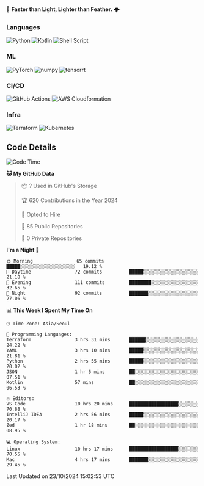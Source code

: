 :rocket: **Faster than Light, Lighter than Feather.** 🌩️


### Languages
![Python](https://img.shields.io/badge/python-3670A0?style=for-the-badge&logo=python&logoColor=ffdd54) ![Kotlin](https://img.shields.io/badge/kotlin-%237F52FF.svg?style=for-the-badge&logo=kotlin&logoColor=white) ![Shell Script](https://img.shields.io/badge/shell_script-%23121011.svg?style=for-the-badge&logo=gnu-bash&logoColor=white)


### ML
<img alt="PyTorch" src ="https://img.shields.io/badge/PyTorch-EE4C2C.svg?&style=for-the-badge&logo=PyTorch&logoColor=white"/> <img alt="numpy" src ="https://img.shields.io/badge/NumPy-013243.svg?&style=for-the-badge&logo=NumPy&logoColor=white"/> ![tensorrt](https://img.shields.io/badge/tensorrt_&_triton-000000.svg?style=for-the-badge&logo=nVIDIA&logoColor=green)


### CI/CD

![GitHub Actions](https://img.shields.io/badge/github%20actions-%232671E5.svg?style=for-the-badge&logo=githubactions&logoColor=white) ![AWS Cloudformation](https://img.shields.io/badge/AWS_Cloudformation-%23FF9900.svg?style=for-the-badge&logo=amazonwebservices&logoColor=white) 

### Infra 

![Terraform](https://img.shields.io/badge/terraform-%235835CC.svg?style=for-the-badge&logo=terraform&logoColor=white) ![Kubernetes](https://img.shields.io/badge/k3s(novice)-%23326ce5.svg?style=for-the-badge&logo=kubernetes&logoColor=white)

## Code Details

<!--START_SECTION:waka-->
![Code Time](http://img.shields.io/badge/Code%20Time-563%20hrs%2019%20mins-blue)

**🐱 My GitHub Data** 

> 📦 ? Used in GitHub's Storage 
 > 
> 🏆 620 Contributions in the Year 2024
 > 
> 💼 Opted to Hire
 > 
> 📜 85 Public Repositories 
 > 
> 🔑 0 Private Repositories 
 > 
**I'm a Night 🦉** 

```text
🌞 Morning                65 commits          █████░░░░░░░░░░░░░░░░░░░░   19.12 % 
🌆 Daytime                72 commits          █████░░░░░░░░░░░░░░░░░░░░   21.18 % 
🌃 Evening                111 commits         ████████░░░░░░░░░░░░░░░░░   32.65 % 
🌙 Night                  92 commits          ███████░░░░░░░░░░░░░░░░░░   27.06 % 
```


📊 **This Week I Spent My Time On** 

```text
🕑︎ Time Zone: Asia/Seoul

💬 Programming Languages: 
Terraform                3 hrs 31 mins       ██████░░░░░░░░░░░░░░░░░░░   24.22 % 
YAML                     3 hrs 10 mins       █████░░░░░░░░░░░░░░░░░░░░   21.81 % 
Python                   2 hrs 55 mins       █████░░░░░░░░░░░░░░░░░░░░   20.02 % 
JSON                     1 hr 5 mins         ██░░░░░░░░░░░░░░░░░░░░░░░   07.51 % 
Kotlin                   57 mins             ██░░░░░░░░░░░░░░░░░░░░░░░   06.53 % 

🔥 Editors: 
VS Code                  10 hrs 20 mins      ██████████████████░░░░░░░   70.88 % 
IntelliJ IDEA            2 hrs 56 mins       █████░░░░░░░░░░░░░░░░░░░░   20.17 % 
Zed                      1 hr 18 mins        ██░░░░░░░░░░░░░░░░░░░░░░░   08.95 % 

💻 Operating System: 
Linux                    10 hrs 17 mins      ██████████████████░░░░░░░   70.55 % 
Mac                      4 hrs 17 mins       ███████░░░░░░░░░░░░░░░░░░   29.45 % 
```


 Last Updated on 23/10/2024 15:02:53 UTC
<!--END_SECTION:waka-->
